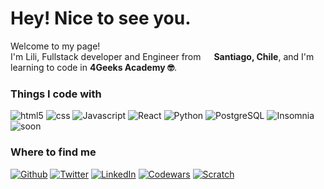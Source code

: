 <h1> Hey! Nice to see you.</h1>


<p>Welcome to my page! </br> I'm Lili, Fullstack developer and Engineer from <img src="https://cdn-icons-png.flaticon.com/512/197/197586.png" width="13"/> <b>Santiago, Chile</b>, and I'm learning to code in <b>4Geeks Academy 🤓</b>. </p>
<h3>Things I code with</h3>
<p>
  <img alt="html5" src="https://img.shields.io/badge/-HTML5-%23b3535e?style=flat-square&logo=html5&logoColor=white" />
  <img alt="css" src="https://img.shields.io/badge/CSS-%23cda043?style=flat-square&logo=css3&logoColor=white" />
  <img alt="Javascript" src="https://img.shields.io/badge/Javascript-%23ad5149?style=flat-square&logo=javascript&logoColor=white" />
  <img alt="React" src="https://img.shields.io/badge/-React-%23ac5d8b?style=flat-square&logo=react&logoColor=white" />
  <img alt="Python" src="https://img.shields.io/badge/-Python-%237f6aad?style=flat-square&logo=python&logoColor=white" />
  <img alt="PostgreSQL" src="https://img.shields.io/badge/-PostgreSQL-%236a7aad?style=flat-square&logo=postgresql&logoColor=white" />
  <img alt="Insomnia" src="https://img.shields.io/badge/-Insomnia-%2383a8cf?style=flat-square&logo=insomnia&logoColor=white" />
  <img alt="soon" src="https://img.shields.io/badge/-soon...-%2392DDC8?style=flat-square" />
</p>



<h3>Where to find me</h3>
<p><a href="https://github.com/liliaqvq" target="_blank"><img alt="Github" src="https://img.shields.io/badge/GitHub-%2312100E.svg?&style=for-the-badge&logo=Github&logoColor=white" /></a> <a href="https://twitter.com/Lili_Aqvq" target="_blank"><img alt="Twitter" src="https://img.shields.io/badge/twitter-%231DA1F2.svg?&style=for-the-badge&logo=twitter&logoColor=white" /></a> <a href="https://www.linkedin.com/in/liliana-aqueveque" target="_blank"><img alt="LinkedIn" src="https://img.shields.io/badge/linkedin-%230077B5.svg?&style=for-the-badge&logo=linkedin&logoColor=white" /></a> <a href="https://www.codewars.com/users/liliaqvq" target="_blank"><img alt="Codewars" src="https://img.shields.io/badge/Codewars-%23ee5252.svg?&style=for-the-badge&logo=codewars&logoColor=white" /></a> <a
href="https://scratch.mit.edu/projects/833371158/" target="_blank"><img alt="Scratch" src="https://img.shields.io/badge/Scratch%20Game-%23D86653.svg?&style=for-the-badge&logo=Scratch&logoColor=white" /></a> </p>

<!--
**liliaqvq/liliaqvq** is a ✨ _special_ ✨ repository because its `README.md` (this file) appears on your GitHub profile.

Here are some ideas to get you started:

- 🔭 I’m currently working on ...
- 🌱 I’m currently learning ...
- 👯 I’m looking to collaborate on ...
- 🤔 I’m looking for help with ...
- 💬 Ask me about ...
- 📫 How to reach me: ...
- ⚡ Fun fact: ...
-->

